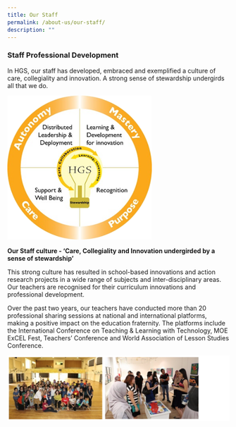 ```yaml
---
title: Our Staff
permalink: /about-us/our-staff/
description: ""
---
```

### Staff Professional Development 

In HGS, our staff has developed, embraced and exemplified a culture of care, collegiality and innovation. A strong sense of stewardship undergirds all that we do.

<img src="/images/Staff%20Engagement%20Framework.png" 
     style="width:65%">


**Our Staff culture - ‘Care, Collegiality and Innovation undergirded by a sense of stewardship’**

  

This strong culture has resulted in school-based innovations and action research projects in a wide range of subjects and inter-disciplinary areas. Our teachers are recognised for their curriculum innovations and professional development.

  

Over the past two years, our teachers have conducted more than 20 professional sharing sessions at national and international platforms, making a positive impact on the education fraternity. The platforms include the International Conference on Teaching & Learning with Technology, MOE ExCEL Fest, Teachers’ Conference and World Association of Lesson Studies Conference.

![](/images/staffdevelop.png)
